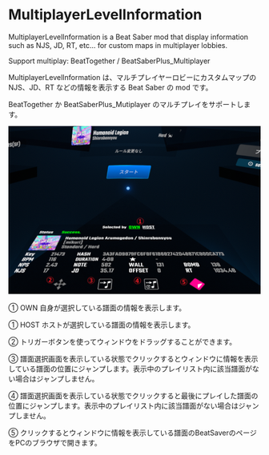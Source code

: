 # MultiplayerLevelInformation

MultiplayerLevelInformation is a Beat Saber mod that display information such as NJS, JD, RT, etc... for custom maps in multiplayer lobbies.

Support multiplay: BeatTogether / BeatSaberPlus_Multiplayer

MultiplayerLevelInformation は、マルチプレイヤーロビーにカスタムマップの NJS、JD、RT などの情報を表示する Beat Saber の mod です。

BeatTogether か BeatSaberPlus_Mutiplayer のマルチプレイをサポートします。

<img src="image/sample.png" alt="attach:sample" title="attach:sample">

① OWN 自身が選択している譜面の情報を表示します。

① HOST ホストが選択している譜面の情報を表示します。

② トリガーボタンを使ってウィンドウをドラッグすることができます。

③ 譜面選択画面を表示している状態でクリックするとウィンドウに情報を表示している譜面の位置にジャンプします。表示中のプレイリスト内に該当譜面がない場合はジャンプしません。

④ 譜面選択画面を表示している状態でクリックすると最後にプレイした譜面の位置にジャンプします。表示中のプレイリスト内に該当譜面がない場合はジャンプしません。

⑤ クリックするとウィンドウに情報を表示している譜面のBeatSaverのページをPCのブラウザで開きます。

